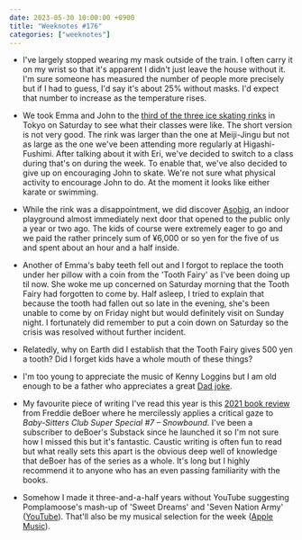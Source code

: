 ```yaml
---
date: 2023-05-30 10:00:00 +0900
title: "Weeknotes #176"
categories: ["weeknotes"]
---
```


- I've largely stopped wearing my mask outside of the train. I often carry it on my wrist so that it's apparent I didn't just leave the house without it. I'm sure someone has measured the number of people more precisely but if I had to guess, I'd say it's about 25% without masks. I'd expect that number to increase as the temperature rises.

- We took Emma and John to the [third of the three ice skating rinks](https://www.seibu-leisure.co.jp/web/iceskate/index.html) in Tokyo on Saturday to see what their classes were like. The short version is not very good. The rink was larger than the one at Meiji-Jingu but not as large as the one we've been attending more regularly at Higashi-Fushimi. After talking about it with Eri, we've decided to switch to a class during that's on during the week. To enable that, we've also decided to give up on encouraging John to skate. We're not sure what physical activity to encourage John to do. At the moment it looks like either karate or swimming.

- While the rink was a disappointment, we did discover [Asobig](https://www.seibu-leisure.co.jp/web/asobig/index.html), an indoor playground almost immediately next door that opened to the public only a year or two ago. The kids of course were extremely eager to go and we paid the rather princely sum of ¥6,000 or so yen for the five of us and spent about an hour and a half inside.

- Another of Emma's baby teeth fell out and I forgot to replace the tooth under her pillow with a coin from the 'Tooth Fairy' as I've been doing up til now. She woke me up concerned on Saturday morning that the Tooth Fairy had forgotten to come by. Half asleep, I tried to explain that because the tooth had fallen out so late in the evening, she's been unable to come by on Friday night but would definitely visit on Sunday night. I fortunately did remember to put a coin down on Saturday so the crisis was resolved without further incident.

- Relatedly, why on Earth did I establish that the Tooth Fairy gives 500 yen a tooth? Did I forget kids have a whole mouth of these things?

- I'm too young to appreciate the music of Kenny Loggins but I am old enough to be a father who appreciates a great [Dad joke](https://www.kennylog-in.com/).

- My favourite piece of writing I've read this year is this [2021 book review](https://freddiedeboer.substack.com/p/review-baby-sitters-club-super-special) from Freddie deBoer where he mercilessly applies a critical gaze to _Baby-Sitters Club Super Special #7 – Snowbound_. I've been a subscriber to deBoer's Substack since he launched it so I'm not sure how I missed this but it's fantastic. Caustic writing is often fun to read but what really sets this apart is the obvious deep well of knowledge that deBoer has of the series as a whole. It's long but I highly recommend it to anyone who has an even passing familiarity with the books.

- Somehow I made it three-and-a-half years without YouTube suggesting Pomplamoose's mash-up of 'Sweet Dreams' and 'Seven Nation Army' ([YouTube](https://www.youtube.com/watch?v=hmLBSCiEoas)). That'll also be my musical selection for the week ([Apple Music](https://music.apple.com/us/album/sweet-dreams-seven-nation-army-mashup-feat-sarah-dugas/1480737921?i=1480737923)).
